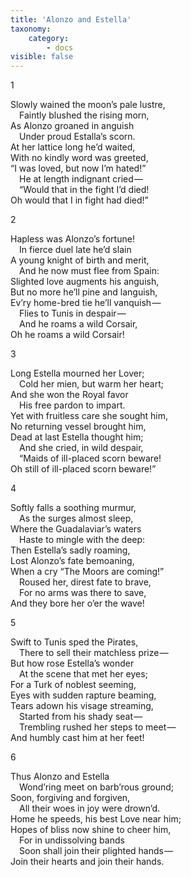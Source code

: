 ```yaml
---  
title: 'Alonzo and Estella'  
taxonomy:  
    category:  
        - docs  
visible: false  
---  
```


1

Slowly wained the moon’s pale lustre,  
&emsp;Faintly blushed the rising morn,  
As Alonzo groaned in anguish  
&emsp;Under proud Estalla’s scorn.  
At her lattice long he’d waited,  
With no kindly word was greeted,  
“I was loved, but now I’m hated!”  
&emsp;He at length indignant cried —   
&emsp;“Would that in the fight I’d died!  
Oh would that I in fight had died!”

2

Hapless was Alonzo’s fortune!  
&emsp;In fierce duel late he’d slain  
A young knight of birth and merit,  
&emsp;And he now must flee from Spain:  
Slighted love augments his anguish,  
But no more he’ll pine and languish,  
Ev’ry home-bred tie he’ll vanquish —   
&emsp;Flies to Tunis in despair —   
&emsp;And he roams a wild Corsair,  
Oh he roams a wild Corsair!

3

Long Estella mourned her Lover;  
&emsp;Cold her mien, but warm her heart;  
And she won the Royal favor  
&emsp;His free pardon to impart.  
Yet with fruitless care she sought him,  
No returning vessel brought him,  
Dead at last Estella thought him;  
&emsp;And she cried, in wild despair,  
&emsp;“Maids of ill-placed scorn beware!  
Oh still of ill-placed scorn beware!”

4

Softly falls a soothing murmur,  
&emsp;As the surges almost sleep,  
Where the Guadalaviar’s waters  
&emsp;Haste to mingle with the deep:  
Then Estella’s sadly roaming,  
Lost Alonzo’s fate bemoaning,  
When a cry “The Moors are coming!”  
&emsp;Roused her, direst fate to brave,  
&emsp;For no arms was there to save,  
And they bore her o’er the wave!

5

Swift to Tunis sped the Pirates,  
&emsp;There to sell their matchless prize —   
But how rose Estella’s wonder  
&emsp;At the scene that met her eyes;  
For a Turk of noblest seeming,  
Eyes with sudden rapture beaming,  
Tears adown his visage streaming,  
&emsp;Started from his shady seat —   
&emsp;Trembling rushed her steps to meet —   
And humbly cast him at her feet!

6

Thus Alonzo and Estella  
&emsp;Wond’ring meet on barb’rous ground;  
Soon, forgiving and forgiven,  
&emsp;All their woes in joy were drown’d.  
Home he speeds, his best Love near him;  
Hopes of bliss now shine to cheer him,  
&emsp;For in undissolving bands  
&emsp;Soon shall join their plighted hands —   
Join their hearts and join their hands.  